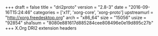 +++
draft = false
title = "dri2proto"
version = "2.8-3"
date = "2016-09-16T15:24:46"
categories = ['x11', 'xorg-core', 'xorg-proto']
upstreamurl = "http://xorg.freedesktop.org"
arch = "x86_64"
size = "15056"
usize = "92854"
sha1sum = "8080e881617d885284cee808496e0e19d895c27b"
+++
X.Org DRI2 extension headers